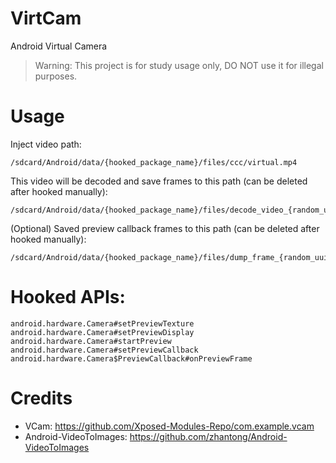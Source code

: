 # VirtCam
Android Virtual Camera
> Warning: This project is for study usage only, DO NOT use it for illegal purposes.

# Usage
Inject video path: 
```
/sdcard/Android/data/{hooked_package_name}/files/ccc/virtual.mp4
```
This video will be decoded and save frames to this path (can be deleted after hooked manually):
```
/sdcard/Android/data/{hooked_package_name}/files/decode_video_{random_uuid}/
```
(Optional) Saved preview callback frames to this path (can be deleted after hooked manually):
```
/sdcard/Android/data/{hooked_package_name}/files/dump_frame_{random_uuid}/
```

# Hooked APIs:
```
android.hardware.Camera#setPreviewTexture
android.hardware.Camera#setPreviewDisplay
android.hardware.Camera#startPreview
android.hardware.Camera#setPreviewCallback
android.hardware.Camera$PreviewCallback#onPreviewFrame
```

# Credits
* VCam: https://github.com/Xposed-Modules-Repo/com.example.vcam
* Android-VideoToImages: https://github.com/zhantong/Android-VideoToImages
